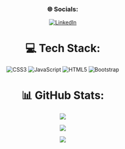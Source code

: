<div align= "center">
   
### 🌐 Socials:
[![LinkedIn](https://img.shields.io/badge/LinkedIn-%230077B5.svg?logo=linkedin&logoColor=white)](https://linkedin.com/in/https://www.linkedin.com/in/christina-delefosse/) 

# 💻 Tech Stack:
![CSS3](https://img.shields.io/badge/css3-%231572B6.svg?style=for-the-badge&logo=css3&logoColor=white) ![JavaScript](https://img.shields.io/badge/javascript-%23323330.svg?style=for-the-badge&logo=javascript&logoColor=%23F7DF1E) ![HTML5](https://img.shields.io/badge/html5-%23E34F26.svg?style=for-the-badge&logo=html5&logoColor=white) ![Bootstrap](https://img.shields.io/badge/bootstrap-%23563D7C.svg?style=for-the-badge&logo=bootstrap&logoColor=white)
   
# 📊 GitHub Stats:
![](https://github-readme-stats.vercel.app/api?username=Chriistinaa&theme=blue-green&hide_border=false&include_all_commits=true&count_private=false)<br/>
   
   
![](https://github-readme-streak-stats.herokuapp.com/?user=Chriistinaa&theme=blue-green&hide_border=false)<br/>
   
   
![](https://github-readme-stats.vercel.app/api/top-langs/?username=Chriistinaa&theme=dark&hide_border=false&include_all_commits=false&count_private=true&layout=compact)




<!-- Proudly created with GPRM ( https://gprm.itsvg.in ) -->

</div>

